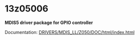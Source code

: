 # 13z05006

**MDIS5 driver package for GPIO controller**

Documentation: [DRIVERS/MDIS_LL/Z050/DOC/html/index.html](DRIVERS/MDIS_LL/Z050/DOC/html/index.html)
